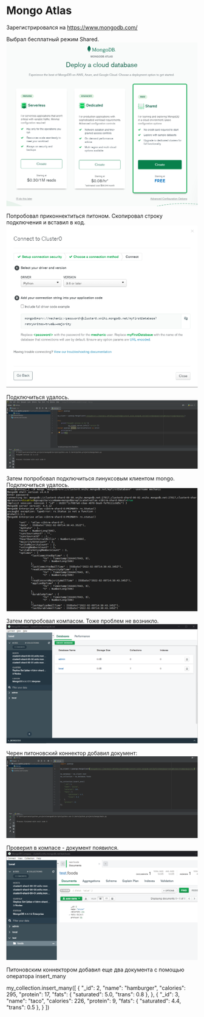 # Mongo Atlas

Зарегистрировался на https://www.mongodb.com/

Выбрал бесплатный режим Shared.
![alt text](https://github.com/kot-mechanic/mongodb_otus/blob/main/screen/2022-02-09%2016_08_15-Window.png)

Попробовал приконнектиться питоном. Скопировал строку подключения и вставил в код. 
![alt text](https://github.com/kot-mechanic/mongodb_otus/blob/main/screen/2022-02-09%2016_19_36-Window.png)

Подключиться удалось.
![alt text](https://github.com/kot-mechanic/mongodb_otus/blob/main/screen/2022-02-09%2016_53_01-Window.png)

Затем попробовал подключиться линуксовым клиентом mongo. Подключиться удалось.
![alt text](https://github.com/kot-mechanic/mongodb_otus/blob/main/screen/2022-02-09%2017_31_34-Window.png)

Затем попробовал компасом. Тоже проблем не возникло.
![alt text](https://github.com/kot-mechanic/mongodb_otus/blob/main/screen/2022-02-09%2017_34_43-Window.png)

Черен питоновский коннектор добавил документ:
![alt text](https://github.com/kot-mechanic/mongodb_otus/blob/main/screen/2022-02-09%2018_49_24-Window.png)

Проверил в компасе - документ появился.
![alt text](https://github.com/kot-mechanic/mongodb_otus/blob/main/screen/2022-02-09%2018_49_50-Window.png)

Питоновским коннектором добавил еще два документа с помощью оператора insert_many

my_collection.insert_many([
    {
        "_id": 2,
        "name": "hamburger",
        "calories": 295, "protein": 17,
        "fats": { "saturated": 5.0, "trans": 0.8 },
    },
    {
        "_id": 3,
        "name": "taco",
        "calories": 226, "protein": 9,
        "fats": { "saturated": 4.4, "trans": 0.5 },
    }
])
